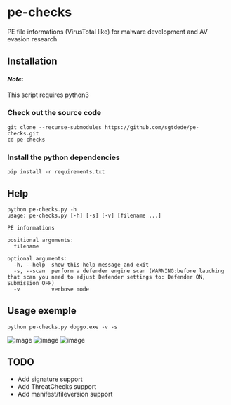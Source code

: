 # pe-checks
PE file informations (VirusTotal like) for malware development and AV evasion research 

## Installation
#### *Note*: 
This script requires python3

### Check out the source code
```
git clone --recurse-submodules https://github.com/sgtdede/pe-checks.git
cd pe-checks
``` 
### Install the python dependencies
```
pip install -r requirements.txt
``` 

## Help
```
python pe-checks.py -h
usage: pe-checks.py [-h] [-s] [-v] [filename ...]

PE informations

positional arguments:
  filename

optional arguments:
  -h, --help  show this help message and exit
  -s, --scan  perform a defender engine scan (WARNING:before lauching that scan you need to adjust Defender settings to: Defender ON, Submission OFF)
  -v          verbose mode
```

## Usage exemple
```
python pe-checks.py doggo.exe -v -s
```
![image](https://user-images.githubusercontent.com/5963320/130305543-46264d95-63cc-4bd5-bfbd-eeac6f4d0146.png)
![image](https://user-images.githubusercontent.com/5963320/130305528-035f8c5a-48e9-4652-82fc-b484330146d7.png)
![image](https://user-images.githubusercontent.com/5963320/130305483-aadc7dc5-4995-4411-a24f-1768c4a3440d.png)



## TODO
- Add signature support
- Add ThreatChecks support
- Add manifest/fileversion support
